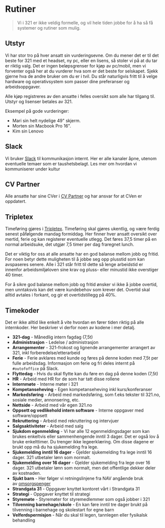 # Rutiner

> Vi i 321 er ikke veldig formelle, og vil hele tiden jobbe for å ha så få systemer og rutiner som mulig.

## Utstyr

Vi har stor tro på hver ansatt sin vurderingsevne. Om du mener det er til det beste for 321 med et headset, ny pc, eller en lisens, så stoler vi på at du tar er riktig valg. Det er ingen beløpsgrenser for kjøp av pc/mobil, men vi forventer også her at du vurderer hva som er det beste for selskapet. Sjekk gjerne hva de andre bruker om du er i tvil. Du står naturligvis fritt til å velge hardware og operativsystem som passer dine preferanser og arbeidsoppgaver.

Alle kjøp registreres av den ansatte i felles oversikt som alle har tilgang til. Utstyr og lisenser betales av 321.

Eksempel på gode vurderinger:

- Mari sin helt nydelige 49" skjerm.
- Morten sin Macbook Pro 16".
- Kim sin Lenovo

## Slack

Vi bruker [Slack](https://slack.com/) til kommunikasjon internt. Her er alle kanaler åpne, utenom eventuelle temaer som er taushetsbelagt. Les mer om hvordan vi kommuniserer under kultur

## CV Partner

Alle ansatte har sine CVer i [CV Partner](https://cvpartner.com) og har ansvar for at CVen er oppdatert.

## Tripletex

Timeføring gjøres i [Tripletex](https://www.tripletex.no/). Timeføring skal gjøres ukentlig, og være ferdig senest påfølgende mandag formiddag. Her finner hver ansatt oversikt over mertid, ferie og kan registerer eventuelle utlegg. Det føres 37,5 timer på en normal arbeidsuke, det utgjør 7,5 timer per dag fraregnet lunch.

Det er viktig for oss at alle ansatte har en god balanse mellom jobb og fritid. For noen betyr dette muligheten til å jobbe seg opp plusstid som kan avspaseres senere. Alle i 321 står fritt til dette så lenge arbeidstid er innenfor arbeidsmiljøloven sine krav og pluss- eller minustid ikke overstiger 40 timer.

For å sikre god balanse mellom jobb og fritid ønsker vi ikke å jobbe overtid, men unntaksvis kan det være kundebehov som krever det. Overtid skal alltid avtales i forkant, og gir et overtidstillegg på 40%.

## Timekoder

Det er ikke alltid like enkelt å vite hvordan en fører tiden riktig på alle internkoder. Her beskriver vi derfor noen av kodene i mer detalj.

- __321-dag__ - Månedlig intern fagdag (7,5t)
- __Administrasjon__ - Ledelse / administrasjon
- __Arrangementer__ - 321-frokost og lignende arrangementer arrangert av 321, inkl forberedelse/etterarbeid
- __Ferie__ - Ferie avklares med kunde og føres på denne koden med 7,5t per fulle arbeidsdag. Informasjon om ferie og fri deles internt på `#outofoffice` på Slack.
- __Flyttedag__ - Hvis du skal flytte kan du føre en dag på denne koden (7,5t)
- __HR__ - Arbeid med HR for de som har tatt disse rollene
- __Internmøte__ - Interne møter i 321
- __Kompetanseheving__ - Egen kompetanseheving inkl kurs/konferanser
- __Markedsføring__ - Arbeid med markedsføring, som f.eks tekster til 321.no, sosiale medier, annonsering, etc.
- __Nettside__ - Arbeid med vår egen 321.no
- __Oppsett og vedlikehold intern software__ - Interne oppgaver med software/oppsett
- __Rekruttering__ - Arbeid med rekruttering og intervjuer
- __Salgsaktiviteter__ - Arbeid med salg
- __Sjukdom egenmelding__ - Vi har alle 12 egenmeldingsdager som kan brukes enkeltvis eller sammenhengende inntil 3 dager. Det er også lov å bruke enkelttimer. Du trenger ikke legeerklæring. Om disse dagene er brukt opp må du ha sjukemelding fra lege.
- __Sjukemelding inntil 16 dager__ - Gjelder sjukemelding fra lege inntil 16 dager. 321 utbetaler lønn som normalt.
- __Sjukemelding over 16 dager__ - Gjelder sjukemelding fra lege over 16 dager. 321 utbetaler lønn som normalt, men det offentlige dekker deler av kostnaden.
- __Sjukt barn__ - Her følger vi retningslinjene fra NAV angående bruk av [omsorgspenger](https://www.nav.no/omsorgspenger)
- __Strandgata 31__ - Oppgaver knyttet kontoret vårt i Strandgata 31
- __Strategi__ - Oppgaver knyttet til strategi
- __Styremøte__ - Styremøter for styremedlemmer som også jobber i 321
- __Tilvenning barnehage/skole__ - En kan føre inntil tre dager brukt på tilvenning i barnehage og skolestart for egne barn
- __Velferdspermisjon__ - Når du skal til legen, tannlegen eller fysikalsk behandling
